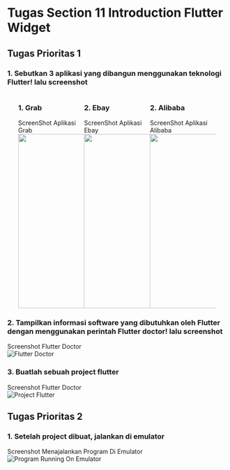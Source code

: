 # Tugas Section 11 Introduction Flutter Widget

## Tugas Prioritas 1

### 1. Sebutkan 3 aplikasi yang dibangun menggunakan teknologi Flutter! lalu screenshot
            
<div style='margin-left:25px; display:flex; width:100%;'>
<div style='width:30%; justify-content:center;'>
<h3>1. Grab</h3>
ScreenShot Aplikasi Grab 
<img src="https://www.linkpicture.com/q/grab.jpg" width="200" height="400" />
</div>
<div style='width:30%'>
<h3>2. Ebay</h3>
ScreenShot Aplikasi Ebay 
<img src="https://www.linkpicture.com/q/ebay.jpg" width="200" height="400" />
</div>
<div style='width:30%'>
<h3>2. Alibaba</h3>
ScreenShot Aplikasi Alibaba 
<img src="https://www.linkpicture.com/q/alibaba.jpg" width="200" height="400" />
</div>

</div>

### 2. Tampilkan informasi software yang dibutuhkan oleh Flutter dengan menggunakan perintah Flutter doctor! lalu screenshot
Screenshot Flutter Doctor <br>
![Flutter Doctor](https://www.linkpicture.com/q/image_2023-03-09_222853590.png)<br>

### 3. Buatlah sebuah project flutter
Screenshot Flutter Doctor <br>
![Project Flutter](https://www.linkpicture.com/q/image_2023-03-09_222546630.png)<br>

## Tugas Prioritas 2

### 1. Setelah project dibuat, jalankan di emulator 

Screenshot Menajalankan Program Di Emulator
![Program Running On Emulator](https://www.linkpicture.com/q/image_2023-03-09_223702484.png)<br>
